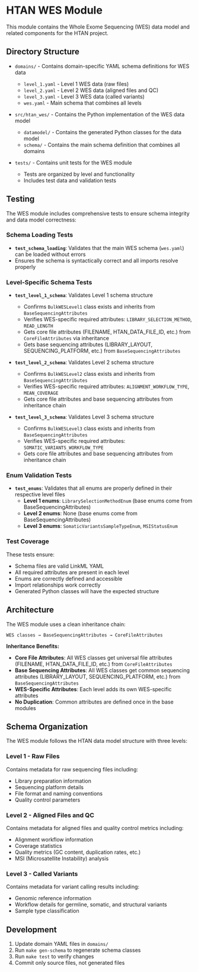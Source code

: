 # HTAN WES Module

This module contains the Whole Exome Sequencing (WES) data model and related components for the HTAN project.

## Directory Structure

- `domains/` - Contains domain-specific YAML schema definitions for WES data
  - `level_1.yaml` - Level 1 WES data (raw files)
  - `level_2.yaml` - Level 2 WES data (aligned files and QC)
  - `level_3.yaml` - Level 3 WES data (called variants)
  - `wes.yaml` - Main schema that combines all levels

- `src/htan_wes/` - Contains the Python implementation of the WES data model
  - `datamodel/` - Contains the generated Python classes for the data model
  - `schema/` - Contains the main schema definition that combines all domains

- `tests/` - Contains unit tests for the WES module
  - Tests are organized by level and functionality
  - Includes test data and validation tests

## Testing

The WES module includes comprehensive tests to ensure schema integrity and data model correctness:

### Schema Loading Tests
- **`test_schema_loading`**: Validates that the main WES schema (`wes.yaml`) can be loaded without errors
- Ensures the schema is syntactically correct and all imports resolve properly

### Level-Specific Schema Tests
- **`test_level_1_schema`**: Validates Level 1 schema structure
  - Confirms `BulkWESLevel1` class exists and inherits from `BaseSequencingAttributes`
  - Verifies WES-specific required attributes: `LIBRARY_SELECTION_METHOD`, `READ_LENGTH`
  - Gets core file attributes (FILENAME, HTAN_DATA_FILE_ID, etc.) from `CoreFileAttributes` via inheritance
  - Gets base sequencing attributes (LIBRARY_LAYOUT, SEQUENCING_PLATFORM, etc.) from `BaseSequencingAttributes`

- **`test_level_2_schema`**: Validates Level 2 schema structure
  - Confirms `BulkWESLevel2` class exists and inherits from `BaseSequencingAttributes`
  - Verifies WES-specific required attributes: `ALIGNMENT_WORKFLOW_TYPE`, `MEAN_COVERAGE`
  - Gets core file attributes and base sequencing attributes from inheritance chain

- **`test_level_3_schema`**: Validates Level 3 schema structure
  - Confirms `BulkWESLevel3` class exists and inherits from `BaseSequencingAttributes`
  - Verifies WES-specific required attributes: `SOMATIC_VARIANTS_WORKFLOW_TYPE`
  - Gets core file attributes and base sequencing attributes from inheritance chain

### Enum Validation Tests
- **`test_enums`**: Validates that all enums are properly defined in their respective level files
  - **Level 1 enums**: `LibrarySelectionMethodEnum` (base enums come from BaseSequencingAttributes)
  - **Level 2 enums**: None (base enums come from BaseSequencingAttributes)
  - **Level 3 enums**: `SomaticVariantsSampleTypeEnum`, `MSIStatusEnum`

### Test Coverage
These tests ensure:
- Schema files are valid LinkML YAML
- All required attributes are present in each level
- Enums are correctly defined and accessible
- Import relationships work correctly
- Generated Python classes will have the expected structure

## Architecture

The WES module uses a clean inheritance chain:

```
WES classes → BaseSequencingAttributes → CoreFileAttributes
```

**Inheritance Benefits:**
- **Core File Attributes**: All WES classes get universal file attributes (FILENAME, HTAN_DATA_FILE_ID, etc.) from `CoreFileAttributes`
- **Base Sequencing Attributes**: All WES classes get common sequencing attributes (LIBRARY_LAYOUT, SEQUENCING_PLATFORM, etc.) from `BaseSequencingAttributes`
- **WES-Specific Attributes**: Each level adds its own WES-specific attributes
- **No Duplication**: Common attributes are defined once in the base modules

## Schema Organization

The WES module follows the HTAN data model structure with three levels:

### Level 1 - Raw Files
Contains metadata for raw sequencing files including:
- Library preparation information
- Sequencing platform details
- File format and naming conventions
- Quality control parameters

### Level 2 - Aligned Files and QC
Contains metadata for aligned files and quality control metrics including:
- Alignment workflow information
- Coverage statistics
- Quality metrics (GC content, duplication rates, etc.)
- MSI (Microsatellite Instability) analysis

### Level 3 - Called Variants
Contains metadata for variant calling results including:
- Genomic reference information
- Workflow details for germline, somatic, and structural variants
- Sample type classification

## Development

1. Update domain YAML files in `domains/`
2. Run `make gen-schema` to regenerate schema classes
3. Run `make test` to verify changes
4. Commit only source files, not generated files
